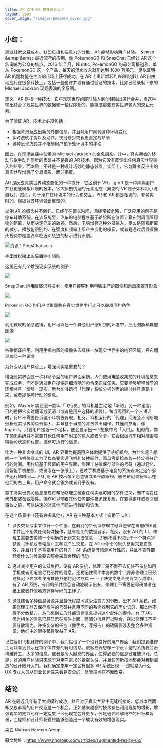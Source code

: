 ```yaml
---
title: AR 对于 UX 意味着什么？
layout: post
cover_image: "/images/pokemon_cover.jpg"
---
```

## 小结：
通过降低交互成本、认知负担和注意力的分散，AR 能够影响用户体验。
&emsp
&emsp
&emsp
最近流行的应用，像 PokemonGO 和 SnapChat 已经让 AR 这个名词成为公众的焦点。2016 年 7 月，Niantic, PokemonGO 的母公司报道称，单从 PokemonGO 这一个产品，每天的流水收入就能达到 1000 万美元，足以证明 AR 的题材能在主流的市场上获得成功。在 AR 上重新燃起的兴趣能够让 AR 自由地应用在很多科技上，包括一些也许并没有通过验证的技术，比如已经录制下来的 Michael Jackson 现场表演的全系图。

定义：AR 是指一种技术，它将现实世界的即时输入到创建输出进行合并，而这种输出结合了现实世界的数据和一些程序化的、能操控那些现实世界输入的交互元素。

为了验证 AR，技术上必须包括：

- 根据背景反应出新的外部信息，并且对用户阐明这种环境变化
- 实时说明手势以及动作，使用最少或者更直接的命令
- 这种呈现方式并不限制用户在所处环境中的移动

因此，在现场直播中使用的 Michael Jackson 的全息摄影，其中，真实舞者的移动与歌手动作同步的表演并不是真的 AR 技术。因为它没有反馈出任何真实世界输入的结果，而本质上不过是一种设计巧妙的静态装置。实际上，它为舞者反应出的真实世界增强了全息摄影，而非相反。

AR 是反应真实世界动态变化的一种提升，它区别于 VR，而 VR 是一种隔离用户并且彻底模拟环境的技术，它大多由伪造的元素组成（典型的 VR 例子如科幻小说游戏）。然而，对于用户在环境中的行为和交互，VR 和 AR 都是相通的，都是实时的、根据背景环境做出反馈的。

举例
AR 的概念并不新鲜。已经存在很长时间，且经常被忽略，广泛应用的例子是停车辅助系统。在该系统里，汽车的电脑程序基于轮胎所在位置计算它到周围障碍物的距离，从而决定汽车的轨迹。然后，电脑增强这种外部输入，要么是随着距离的减小，播放能识别的、在强度和频率上都产生变化的噪音，或者是通过后置摄像头视频中覆盖汽车临近和轨迹的标示进行识别。

![资源：PriusChat.com](/images/pokemon_2.jpg)

丰田普锐斯上的后置停车辅助

这里还有几个增强现实系统的例子：

![](/images/pokemon_3.jpg)

SnapChat 运用脸部识别技术，使用户能够利用电脑生产的图像和动画来提升形象

![](/images/pokemon_4.jpg)

Pokemon GO 的用户收集那些在真实世界中行走可以被发现的角色

![](/images/pokemon_5.jpg)

利用微软的全息透镜，用户可以在一个其他用户感知到的环境中，应用图解和其他图像

![](/images/pokemon_6.jpg)

谷歌翻译应用，利用手机内置的摄像头去框住一块现实世界中的内容区域，把它翻译成另一种语言


为什么从用户体验上，增强现实是重要的？

增强现实界面是一种非命令型的用户界面案例，人们使用电脑收集来的环境信息来完成任务，而不是通过用户提供详细清晰的命令来完成任务。它要能够解释当前的环境并且「增强」现实，后台能够运行「代理」系统分析外面的输出并且表现出来，或者提供可行动的信息。

例如，Waverly 实验室一款叫「飞行员」的耳机能主动地「听取」另一种语言，目的是把它实时翻译成英语（或者是用户选择的语言）。每当周围的一个人讲话时，用户不需要告诉这个耳机去听取，相反，耳机运行的「代理」系统会不间断地分析现实世界的语音输入，并且基于当前的背景做出翻译。其他的应用，像 Ingress，只要用户接近一个地标，便会显示出一个想象中的「入口」。相似的，停车辅助系统并不需要其他任何用户附加的输入或者命令，它会根据汽车相对周围障碍物的状态和位置，提供可执行的信息。

作为一种非命令式的 UI，AR 界面为提高用户体验提供了极好机会。为什么呢？想想一个飞机修理工为了检查要爬遍飞机的各种部件，而且需要检查某一特定部分运行的时间。用传统基于屏幕的用户界面，修理工总得保存部件的号码（通过记忆、用智能手机拍照、或者写在一张纸上），通过手机或基于电脑的系统去决定这个部件运行的时间......但利用 AR 技术像全息透镜或者谷歌眼镜，服务的记录将显示在他们的右上角，用户命令就会很少或者几乎没有。

基于真实世界的信息呈现将帮助修理工检查任何实地可疑的部件记录，而不需要任何外部装备或零件。操作可以随着其他任何部件被迅速复制，在变得更坏或者引起事故之前，可以快速的对其他问题进行截断和诊治。

在这个场景中（还有许多其他），AR 在三种基本方式上有助于 UX：

1. 减少交互成本来进行一个任务。在我们的举例中修理工可以逗留在当前的环境中并且不用做任何特殊操作，就有相关的数据展示。相反，没有 AR 的 UI，修理工需要去实施一个明确的计划来获取信息 — 即他不得不求助于一个特殊的装置（手机或者电脑）去和它产生交互。在 AR 中命令的缺失使得交互更高效，并且几乎不需要用户的努力：AR 系统是有预测可行性的，并且不管外部环境什么时候需要它都会采取合理的行动。

2. 通过减少用户的认知负担。没有 AR 系统，修理工将不得不去记住不仅何如用手机或者用电脑寻找部件的信息，还要记住零件本身的数字（除非修理工已经选择记下它或者使用其他外在的记忆方式 — 一个决定本身会提高交互成本）。有了 AR 系统，有用的部件信息自动地展示出来，修理工不需要记号码或者在纸上或者其他地方保存号码的工作了。

3. 通过结合多种信息资源并且最低程度地减少注意力的分散。没有 AR 系统，如果修理工想去保存零件的号码并且用不同的系统找到它的历史记录，那么他不得不分散精力，从飞机到它的外部资源信息提供这个部件的寿命。有 了AR，因为相关的信息已经显示在零件上面，两部分信息可以整合，所以修理工不需要分散精力。许多复杂的任务（像手术，写报告）的确需要涉及整合多种资源，他们中的很多都将受益于 AR。


记住我们飞机维修的例子中，我们假设了一个设计良好的用户界面：我们提到维修工可以看到显示在每个零件旁的有用信息。很容易去想像一个设计差的系统将会击垮维修工，太多的信息，或者是令人疑惑的界面，使得必要的信息很难被识别。总是，好的用户体验只来源于对用户需求的紧密关注，并且任何新技术都会对粗制滥造的设计敞开大门。我们确定来年一定会有很多 AR 系统出现 — 这就是为什么 UX 专业人员从职业长远性来看是安全的，尽管技术在不断改变。


## 结论

AR 在最近几年有了大规模的成功，并且对于真实世界中无缝衔接的、低成本然而却又很丰富的用户交互是一个机会。正如越来越多的技术都在利用趋势的增长，增强现实的定义也许一定程度上会比现在包含更多，但是通过理解用户的目标和背景，工程师和设计师将最终能够创造出一个成功有效的增强现实。


来自 Nielsen Norman Group

原文地址：https://www.nngroup.com/articles/augmented-reality-ux/
